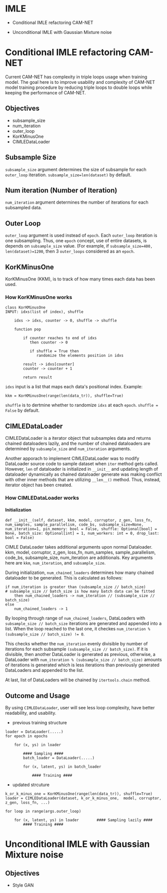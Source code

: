 # IMLE

* Conditional IMLE refactoring CAM-NET

* Unconditional IMLE with Gaussian Mixture noise


# Conditional IMLE refactoring CAM-NET

Current CAM-NET has complexity in triple loops usage when training model. The goal here is to improve usability and complexity of CAM-NET model training procedure by reducing triple loops to double loops while keeping the performance of CAM-NET.


## Objectives

* subsample_size
* num_iteration
* outer_loop
* KorKMinusOne
* CIMLEDataLoader

## Subsample Size

`subsample_size` argument determines the size of subsample for each `outer_loop` iteration. `subsample_size=len(dataset)` by default.

## Num iteration (Number of Iteration)

`num_iteration` argument determines the number of iterations for each subsampled data.

## Outer Loop
`outer_loop` argument is used instead of `epoch`. Each `outer_loop` iteration is one subsampling. Thus, one `epoch` concept, use of entire datasets, is depends on `subsample_size` value. (For example, if `subsample_size=400, len(dataset)=1200`, then 3 `outer_loops` considered as an `epoch`.

## KorKMinusOne

KorKMinusOne (KKM), is to track of how many times each data has been used. 

### How KorKMinusOne works

```
class KorKMinusOne
INPUT: idxs(list of index), shuffle

    idxs -> idxs, counter -> 0, shuffle -> shuffle
    
    function pop
        
        if counter reaches to end of idxs 
           then counter -> 0
           
           if shuffle = True then
              randomize the elements position in idxs
        
        result -> idxs[counter]
        counter -> counter + 1

        return result
```

`idxs` input is a list that maps each data's positional index. Example:
```
kkm = KorKMinusOne(range(len(data_tr)), shuffle=True)
```
`shuffle` is to dertmine whether to randomize `idxs` at each `epoch`. `shuffle = False` by default.

## CIMLEDataLoader

CIMLEDataLoader is a iterator object that subsamples data and returns chained dataloaders lazily, and the number of chained dataloaders are determined by `subsample_size` and `num_iteration` arguments.

Another apporach to implement CIMLEDataLoader was to modify DataLoader source code to sample dataset when `iter` method gets called. However, `len` of dataloader is initialized in `__init__` and updating length of dataloader dynamically as chained dataloader generate was making conflict with other inner methods that are utilizing `__len__()` method. Thus, instead, iterator object has been created. 

### How CIMLEDataLoader works

#### Initialization
```
def __init__(self, dataset, kkm, model, corruptor, z_gen, loss_fn, num_samples, sample_parallelism, code_bs, subsample_size=None, num_iteration=1, pin_memory: bool = False, shuffle: Optional[bool] = None, batch_size: Optional[int] = 1, num_workers: int = 0, drop_last: bool = False)
```

CIMLE DataLoader takes additional arguments upon normal Dataloader. kkm, model, corruptor, z_gen, loss_fn, num_samples, sample_parallelism, code_bs, subsample_size, num_iteration are additionals. Key arguments here are `kkm`, `num_iteration`, and `subsample_size`.

During initialization, `num_chained_loaders` determines how many chained dataloader to be generated. This is calculated as follows:

```
if num_iteration is greater than (subsample_size // batch_size)          # subsample_size // batch_size is how many batch data can be fitted             
    then num_chained_loaders -> num_iteration // (subsample_size // batch_size)
else
    num_chained_loaders -> 1
```

By looping through range of `num_chained_loaders`, DataLoaders with `subsample_size // batch_size` iterations are generated and appended into a list. When the loop reached to the last one, it checkes `num_iteration % (subsample_size // batch_size) != 0`. 

This checks whether the `num_iteration` evenly divisible by number of iterations for each subsample `(subsample_size // batch_size)`. If it is divisible, then another DataLoader is generated as previous, otherwise, a DataLoader with `num_iteration % (subsample_size // batch_size)` amounts of iterations is generated which is less iterations than previously generated DataLoaders and appended to the list.

At last, list of DataLoaders will be chained by `itertools.chain` method. 

## Outcome and Usage

By using `CIMLEDataLoader`, user will see less loop complexity, have better readability, and usability.

- previous training structure
```
loader = DataLoader(.....)
for epoch in epochs

    for (x, ys) in loader
        
        #### Sampling ####
        batch_loader = DataLoader(.....)
        
        for (x, latent, ys) in batch_loader
        
            #### Training ####
```

- updated strcuture
```
k_or_k_minus_one = KorKMinusOne(range(len(data_tr)), shuffle=True)
loader = CIMLEDataLoader(dataset, k_or_k_minus_one,  model, corruptor, z_gen, loss_fn, ...)

for loop in range(args.outer_loop)

    for (x, latent, ys) in loader        #### Sampling lazily ####
        #### Training ####
```

# Unconditional IMLE with Gaussian Mixture noise

## Objectives
* Style GAN
